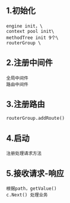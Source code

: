 ## 1.初始化
    engine init，\
    context pool init\
    methodTree init 9个\
    routerGroup \

## 2.注册中间件
    全局中间件
    路由中间件

## 3.注册路由
    routerGroup.addRoute()

## 4.启动
    注册处理请求方法

## 5.接收请求-响应
    根据path，getValue()
    c.Next() 处理业务

    